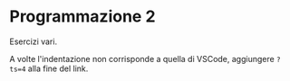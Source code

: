 # Programmazione 2
Esercizi vari.

A volte l'indentazione non corrisponde a quella di VSCode, aggiungere `?ts=4` alla fine del link.
